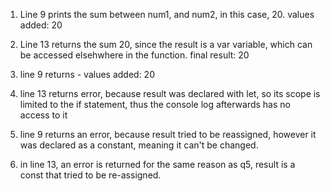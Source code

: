 1. Line 9 prints the sum between num1, and num2, in this case, 20. values added: 20

2. Line 13 returns the sum 20, since the result is a var variable, which can be accessed elsehwhere in the function. final result: 20

3. line 9 returns - values added: 20

4. line 13 returns error, because result was declared with let, so its scope is limited to the if statement, thus the console log afterwards has no access to it

5. line 9 returns an error, because result tried to be reassigned, however it was declared as a constant, meaning it can't be changed.

6. in line 13, an error is returned for the same reason as q5, result is a const that tried to be re-assigned.

